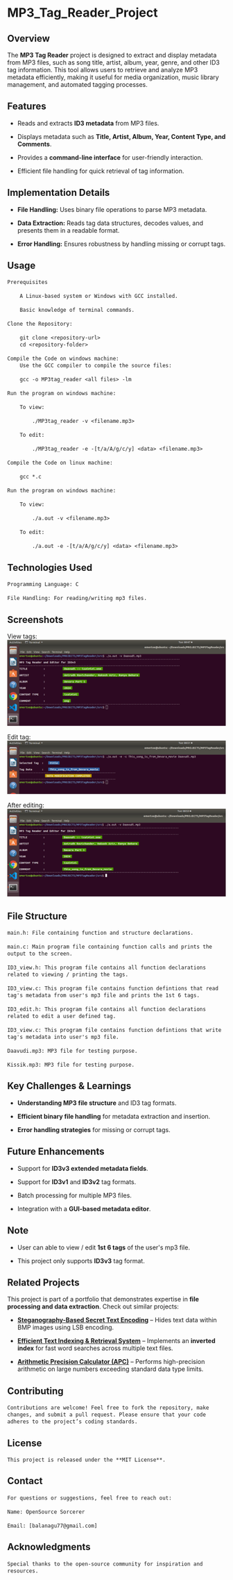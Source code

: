 # MP3_Tag_Reader_Project

## Overview
The **MP3 Tag Reader** project is designed to extract and display metadata from MP3 files, such as song title, artist, album,   year, genre, and other ID3 tag information. This tool allows users to retrieve and analyze MP3 metadata efficiently, making it useful for media organization, music library management, and automated tagging processes.

## Features

- Reads and extracts **ID3 metadata** from MP3 files.

- Displays metadata such as **Title, Artist, Album, Year, Content Type, and Comments**.

- Provides a **command-line interface** for user-friendly interaction.

- Efficient file handling for quick retrieval of tag information.

## Implementation Details

- **File Handling:** Uses binary file operations to parse MP3 metadata.

- **Data Extraction:** Reads tag data structures, decodes values, and presents them in a readable format.

- **Error Handling:** Ensures robustness by handling missing or corrupt tags.

## Usage

    Prerequisites

        A Linux-based system or Windows with GCC installed.

        Basic knowledge of terminal commands.

    Clone the Repository:

        git clone <repository-url>
        cd <repository-folder>

    Compile the Code on windows machine:
        Use the GCC compiler to compile the source files:

        gcc -o MP3tag_reader <all files> -lm

    Run the program on windows machine:
    
        To view:

            ./MP3tag_reader -v <filename.mp3>

        To edit:

            ./MP3tag_reader -e -[t/a/A/g/c/y] <data> <filename.mp3>

    Compile the Code on linux machine:

        gcc *.c

    Run the program on windows machine:
    
        To view:

            ./a.out -v <filename.mp3>

        To edit:

            ./a.out -e -[t/a/A/g/c/y] <data> <filename.mp3> 

## Technologies Used

    Programming Language: C

    File Handling: For reading/writing mp3 files.

## Screenshots
View tags:
![View tags](./assests/screenshots/view_tags.png)

Edit tag:
![Edit tag](./assests/screenshots/edit_tag.png)

After editing:
![After data modification](./assests/screenshots/after_edit.png)

## File Structure

    main.h: File containing function and structure declarations.

    main.c: Main program file containing function calls and prints the output to the screen.

    ID3_view.h: This program file contains all function declarations related to viewing / printing the tags.

    ID3_view.c: This program file contains function defintions that read tag's metadata from user's mp3 file and prints the 1st 6 tags.

    ID3_edit.h: This program file contains all function declarations related to edit a user defined tag.

    ID3_view.c: This program file contains function defintions that write tag's metadata into user's mp3 file.

    Daavudi.mp3: MP3 file for testing purpose.

    Kissik.mp3: MP3 file for testing purpose.

## Key Challenges & Learnings

- **Understanding MP3 file structure** and ID3 tag formats.

- **Efficient binary file handling** for metadata extraction and insertion.

- **Error handling strategies** for missing or corrupt tags.

## Future Enhancements

- Support for **ID3v3 extended metadata fields**.

- Support for **ID3v1** and **ID3v2** tag formats.

- Batch processing for multiple MP3 files.

- Integration with a **GUI-based metadata editor**.

## Note

- User can able to view / edit **1st 6 tags** of the user's mp3 file.

- This project only supports **ID3v3** tag format.

## Related Projects

This project is part of a portfolio that demonstrates expertise in **file processing and data extraction**. Check out similar projects:

- **[Steganography-Based Secret Text Encoding](https://github.com/OpenSource-Sorcerer/Steganography_Project)** – Hides text data within BMP images using LSB encoding.

- **[Efficient Text Indexing & Retrieval System](https://github.com/OpenSource-Sorcerer/Inverted_Search_Project)** – Implements an **inverted index** for fast word searches across multiple text files.

- **[Arithmetic Precision Calculator (APC)](https://github.com/OpenSource-Sorcerer/APC_Project)** – Performs high-precision arithmetic on large numbers exceeding standard data type limits.

## Contributing

    Contributions are welcome! Feel free to fork the repository, make changes, and submit a pull request. Please ensure that your code adheres to the project’s coding standards.

## License

    This project is released under the **MIT License**.

## Contact

    For questions or suggestions, feel free to reach out:

    Name: OpenSource Sorcerer

    Email: [balanagu77@gmail.com]

## Acknowledgments

    Special thanks to the open-source community for inspiration and resources.
